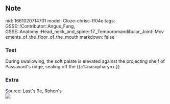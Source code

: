 ## Note
nid: 1661020714701
model: Cloze-chrisc-ff04e
tags: GSSE::!Contributor::Angus_Fung, GSSE::Anatomy::Head_neck_and_spine::17._Temporomandibular_Joint::Movements_of_the_floor_of_the_mouth
markdown: false

### Text
During swallowing, the soft palate is elevated against the projecting shelf of Passavant's ridge, sealing off the {{c1::nasopharynx.}}

### Extra
<div>
  Source: Last's 9e, Rohen's
</div>
<div><img src=
"paste-8f781c46f026fb1271f03950914440d101cc693a.jpg"></div>

